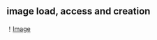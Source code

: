 ## image load, access and creation

！[Image](https://github.com/stream00/wxk--/blob/main/1%20(1).jpg)
